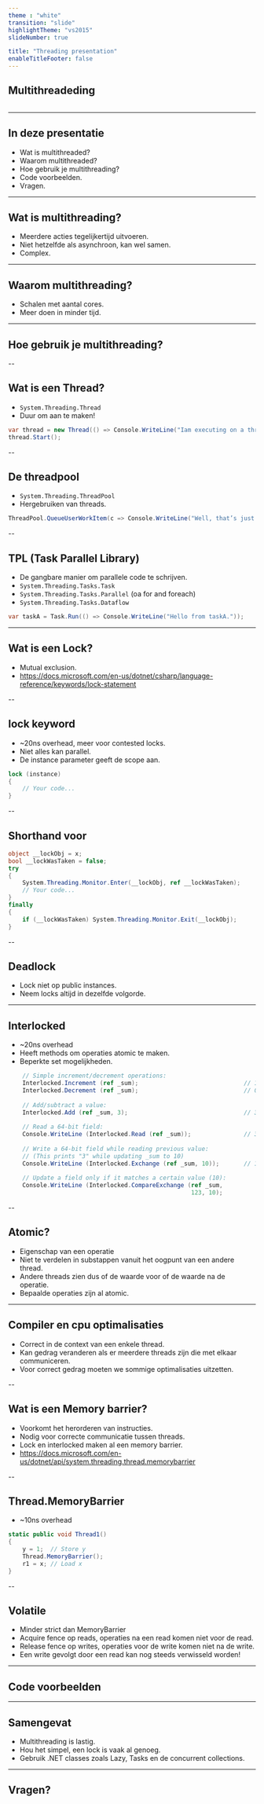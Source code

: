 ```yaml
---
theme : "white"
transition: "slide"
highlightTheme: "vs2015"
slideNumber: true

title: "Threading presentation"
enableTitleFooter: false
---
```


## Multithreadeding

<a>
    <img style="border: unset; box-shadow: unset" data-src="https://github.com/Barsonax/threadingpresentation/raw/master/images/bd534296c00eda2c7a74c05855d29b0c.jpg">
</a>

---

## In deze presentatie
- Wat is multithreaded?
- Waarom multithreaded?
- Hoe gebruik je multithreading?
- Code voorbeelden.
- Vragen.

---

## Wat is multithreading?
- Meerdere acties tegelijkertijd uitvoeren.
- Niet hetzelfde als asynchroon, kan wel samen.
- Complex.

---

## Waarom multithreading?
- Schalen met aantal cores.
- Meer doen in minder tijd.

---


## Hoe gebruik je multithreading?

--

## Wat is een Thread?
- `System.Threading.Thread`
- Duur om aan te maken!
```csharp
var thread = new Thread(() => Console.WriteLine("Iam executing on a thread"));            
thread.Start();
```

--

## De threadpool
- `System.Threading.ThreadPool`
- Hergebruiken van threads.
```csharp
ThreadPool.QueueUserWorkItem(c => Console.WriteLine("Well, that’s just lazy writing."));
```

--

## TPL (Task Parallel Library)
- De gangbare manier om parallele code te schrijven.
- `System.Threading.Tasks.Task`
- `System.Threading.Tasks.Parallel` (oa for and foreach)
- `System.Threading.Tasks.Dataflow`
```csharp
var taskA = Task.Run(() => Console.WriteLine("Hello from taskA."));
```

---

## Wat is een Lock?
- Mutual exclusion.
- https://docs.microsoft.com/en-us/dotnet/csharp/language-reference/keywords/lock-statement

--

## lock keyword
- ~20ns overhead, meer voor contested locks.
- Niet alles kan parallel.
- De instance parameter geeft de scope aan.

```csharp
lock (instance)
{
    // Your code...
}
```

--

## Shorthand voor

```csharp
object __lockObj = x;
bool __lockWasTaken = false;
try
{
    System.Threading.Monitor.Enter(__lockObj, ref __lockWasTaken);
    // Your code...
}
finally
{
    if (__lockWasTaken) System.Threading.Monitor.Exit(__lockObj);
}
```

--

## Deadlock
- Lock niet op public instances.
- Neem locks altijd in dezelfde volgorde.

---

## Interlocked
- ~20ns overhead
- Heeft methods om operaties atomic te maken.
- Beperkte set mogelijkheden.

```csharp
    // Simple increment/decrement operations:
    Interlocked.Increment (ref _sum);                              // 1
    Interlocked.Decrement (ref _sum);                              // 0
 
    // Add/subtract a value:
    Interlocked.Add (ref _sum, 3);                                 // 3
 
    // Read a 64-bit field:
    Console.WriteLine (Interlocked.Read (ref _sum));               // 3
 
    // Write a 64-bit field while reading previous value:
    // (This prints "3" while updating _sum to 10)
    Console.WriteLine (Interlocked.Exchange (ref _sum, 10));       // 10
 
    // Update a field only if it matches a certain value (10):
    Console.WriteLine (Interlocked.CompareExchange (ref _sum,
                                                    123, 10);  
```

--

## Atomic?
- Eigenschap van een operatie
- Niet te verdelen in substappen vanuit het oogpunt van een andere thread.
- Andere threads zien dus of de waarde voor of de waarde na de operatie.
- Bepaalde operaties zijn al atomic.

---

## Compiler en cpu optimalisaties
- Correct in de context van een enkele thread.
- Kan gedrag veranderen als er meerdere threads zijn die met elkaar communiceren.
- Voor correct gedrag moeten we sommige optimalisaties uitzetten.

--

## Wat is een Memory barrier?
- Voorkomt het herorderen van instructies.
- Nodig voor correcte communicatie tussen threads.
- Lock en interlocked maken al een memory barrier.
- https://docs.microsoft.com/en-us/dotnet/api/system.threading.thread.memorybarrier

--

## Thread.MemoryBarrier
- ~10ns overhead

```csharp
static public void Thread1()
{
    y = 1;  // Store y
    Thread.MemoryBarrier();
    r1 = x; // Load x            
}
```

--

## Volatile
- Minder strict dan MemoryBarrier
- Acquire fence op reads, operaties na een read komen niet voor de read.
- Release fence op writes, operaties voor de write komen niet na de write.
- Een write gevolgt door een read kan nog steeds verwisseld worden!

---

## Code voorbeelden

---

## Samengevat
- Multithreading is lastig.
- Hou het simpel, een lock is vaak al genoeg.
- Gebruik .NET classes zoals Lazy, Tasks en de concurrent collections.

---

## Vragen?